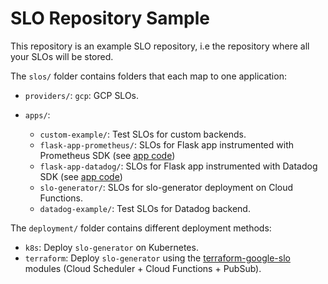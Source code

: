 # SLO Repository Sample

This repository is an example SLO repository, i.e the repository where all your
SLOs will be stored.

The `slos/` folder contains folders that each map to one application:

* `providers/`:
  `gcp`: GCP SLOs.
  
* `apps/`:
  * `custom-example/`: Test SLOs for custom backends.
  * `flask-app-prometheus/`: SLOs for Flask app instrumented with Prometheus
SDK (see [app code](https://github.com/ocervell/gunicorn-opentelemetry-poc/tree/arch/prometheus))
  * `flask-app-datadog/`: SLOs for Flask app instrumented with Datadog
SDK (see [app code](https://github.com/ocervell/gunicorn-opentelemetry-poc/tree/feature/datadog))
  * `slo-generator/`: SLOs for slo-generator deployment on Cloud Functions.
  * `datadog-example/`: Test SLOs for Datadog backend.
  
The `deployment/` folder contains different deployment methods:
* `k8s`: Deploy `slo-generator` on Kubernetes.
* `terraform`: Deploy `slo-generator` using the [terraform-google-slo](https://github.com/terraform-google-modules/terraform-google-slo) modules (Cloud Scheduler + Cloud Functions + PubSub).
